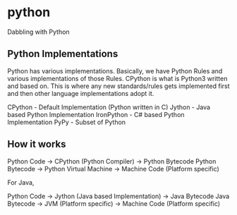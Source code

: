 # python
Dabbling with Python


## Python Implementations

Python has various implementations. Basically, we have Python Rules and various implementations of those Rules.
CPython is what is Python3 written and based on. This is where any new standards/rules gets implemented first and then other language implementations adopt it.

CPython     - Default Implementation (Python written in C)
Jython      - Java based Python Implementation
IronPython  - C# based Python Implementation
PyPy        - Subset of Python

## How it works

Python Code -> CPython (Python Compiler) -> Python Bytecode
Python Bytecode -> Python Virtual Machine -> Machine Code (Platform specific)

For Java,

Python Code -> Jython (Java based Implementation) -> Java Bytecode
Java Bytecode -> JVM (Platform specific) ->  Machine Code (Platform specific)
